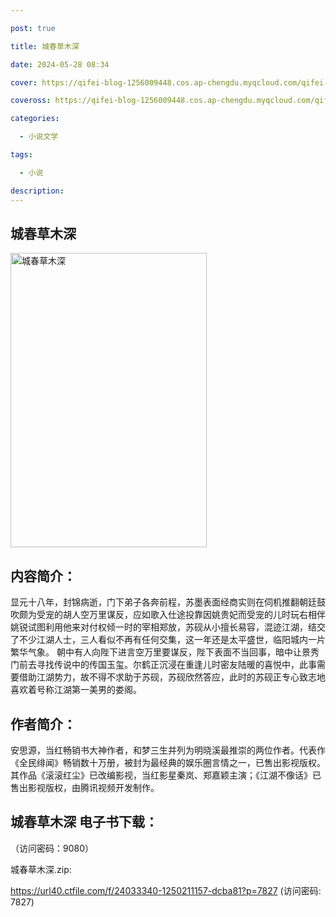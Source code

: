 ```yaml
---

post: true

title: 城春草木深

date: 2024-05-28 08:34

cover: https://qifei-blog-1256009448.cos.ap-chengdu.myqcloud.com/qifei-blog/660d58a69f345e8d0351d5b1.jpg

coveross: https://qifei-blog-1256009448.cos.ap-chengdu.myqcloud.com/qifei-blog/660d58a69f345e8d0351d5b1.jpg

categories:

  - 小说文学

tags:

  - 小说

description:
---
```


## 城春草木深
<img alt="城春草木深 " class="aligncenter loading" data-was-processed="true" decoding="async" fetchpriority="high" height="471" src="https://qifei-blog-1256009448.cos.ap-chengdu.myqcloud.com/qifei-blog/660d58a69f345e8d0351d5b1.jpg" style="cursor: zoom-in;" width="314"/>

## 内容简介：

显元十八年，封锦病逝，门下弟子各奔前程，苏墨表面经商实则在伺机推翻朝廷鼓吹颇为受宠的胡人空万里谋反，应如歌入仕途投靠因姚贵妃而受宠的儿时玩右相伴姚锐试图利用他来对付权倾一时的宰相郑放，苏砚从小擅长易容，混迹江湖，结交了不少江湖人士，三人看似不再有任何交集，这一年还是太平盛世，临阳城内一片繁华气象。 朝中有人向陛下进言空万里要谋反，陛下表面不当回事，暗中让景秀门前去寻找传说中的传国玉玺。尔鹤正沉浸在重逢儿时密友陆暖的喜悦中，此事需要借助江湖势力，故不得不求助于苏砚，苏砚欣然答应，此时的苏砚正专心致志地喜欢着号称江湖第一美男的娄阁。

## 作者简介：

安思源，当红畅销书大神作者，和梦三生并列为明晓溪最推崇的两位作者。代表作《全民绯闻》畅销数十万册，被封为最经典的娱乐圈言情之一，已售出影视版权。其作品《滚滚红尘》已改编影视，当红影星秦岚、郑嘉颖主演；《江湖不像话》已售出影视版权，由腾讯视频开发制作。

## 城春草木深 电子书下载：

 （访问密码：9080）

城春草木深.zip: 

https://url40.ctfile.com/f/24033340-1250211157-dcba81?p=7827 (访问密码: 7827)
